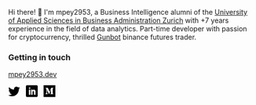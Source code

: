 Hi there! 👋
I'm mpey2953, a Business Intelligence alumni of the [University of Applied Sciences in Business Administration Zurich](https://fh-hwz.ch/english/) with +7 years experience in the field of data analytics. Part-time developer with passion for cryptocurrency, thrilled [Gunbot](https://thecryptobot.com/) binance futures trader.

### Getting in touch

[mpey2953.dev](https://mpey2953.dev)

<a href="https://twitter.com/mpey2953" title="Follow me on Twitter">
  <img
    width="24"
    alt="Follow me on Twitter"
    src="https://raw.githubusercontent.com/mpey2953/mpey2953.github.io/master/assets/icons/twitter.svg"
  /></a>
&nbsp;
<a href="https://www.linkedin.com/in/mpey2953/" title="Follow me on LinkedIn">
  <img
    width="24"
    alt="Follow me on LinkedIn"
    src="https://raw.githubusercontent.com/mpey2953/mpey2953.github.io/master/assets/icons/linkedin.svg"
  /></a>
&nbsp;
<a href="https://medium.com/@mpey2953" title="Follow me on Medium">
  <img
    width="24"
    alt="Follow me on Medium"
    src="https://raw.githubusercontent.com/mpey2953/mpey2953.github.io/master/assets/icons/medium.svg"
  /></a>
